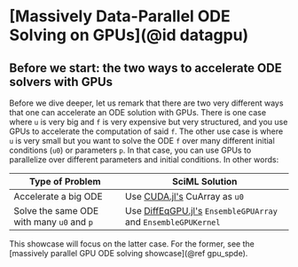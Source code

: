 # [Massively Data-Parallel ODE Solving on GPUs](@id datagpu)

## Before we start: the two ways to accelerate ODE solvers with GPUs

Before we dive deeper, let us remark that there are two very different ways that one can
accelerate an ODE solution with GPUs. There is one case where `u` is very big and `f`
is very expensive but very structured, and you use GPUs to accelerate the computation
of said `f`. The other use case is where `u` is very small but you want to solve the ODE
`f` over many different initial conditions (`u0`) or parameters `p`. In that case, you can
use GPUs to parallelize over different parameters and initial conditions. In other words:

| Type of Problem      | SciML Solution |
| -------------------- | ----------- |
| Accelerate a big ODE | Use [CUDA.jl's](https://cuda.juliagpu.org/stable/) CuArray as `u0` |
| Solve the same ODE with many `u0` and `p` | Use [DiffEqGPU.jl's](https://docs.sciml.ai/DiffEqGPU/stable/) `EnsembleGPUArray` and `EnsembleGPUKernel` |

This showcase will focus on the latter case. For the former, see the
[massively parallel GPU ODE solving showcase](@ref gpu_spde).
